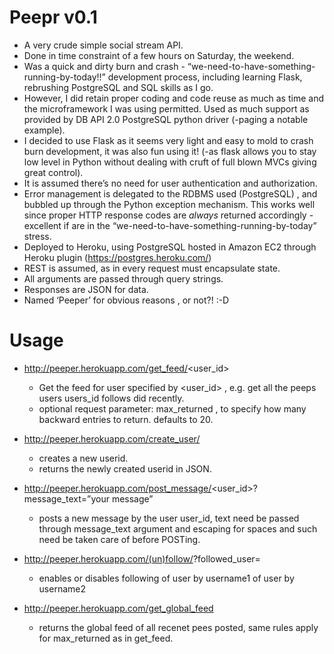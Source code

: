 ﻿Peepr v0.1
==========

* A very crude simple social stream API.
* Done in time constraint of a few hours on Saturday, the weekend.
* Was a quick and dirty burn and crash - “we-need-to-have-something-running-by-today!!” development process, including learning Flask, rebrushing PostgreSQL and SQL skills as I go.
* However, I did retain proper coding and code reuse as much as time and the microframework I was using permitted. Used as much support as provided by DB API 2.0 PostgreSQL python driver (-paging a notable example).
* I decided to use Flask as it seems very light and easy to mold to crash burn development, it was also fun using it! (-as flask allows you to stay low level in Python without dealing with cruft of full blown MVCs giving great control).
* It is assumed there’s no need for user authentication and authorization.
* Error management is delegated to the RDBMS used (PostgreSQL) , and bubbled up through the Python exception mechanism. This works well since proper HTTP response codes are *always* returned accordingly - excellent if are in the “we-need-to-have-something-running-by-today” stress.
* Deployed to Heroku, using PostgreSQL hosted in Amazon EC2 through Heroku plugin (https://postgres.heroku.com/)
* REST is assumed, as in every request must encapsulate state.
* All arguments are passed through query strings.
* Responses are JSON for data.
* Named ‘Peeper’ for obvious reasons , or not?! :-D


Usage
=====

* http://peeper.herokuapp.com/get_feed/<user_id>
    - Get the feed for user specified by <user_id> , e.g. get all the peeps users users_id follows did recently.
    - optional request parameter: max_returned , to specify how many backward entries to return. defaults to 20.

* http://peeper.herokuapp.com/create_user/<username>
    - creates a new userid.
    - returns the newly created userid in JSON.


* http://peeper.herokuapp.com/post_message/<user_id>?message_text=”your message”
    * posts a new message by the user user_id, text need be passed through message_text argument and escaping for spaces and such need be taken care of before POSTing.

*  http://peeper.herokuapp.com/(un)follow/<username1>?followed_user=<username2>
    - enables or disables following of user by username1 of user by username2

* http://peeper.herokuapp.com/get_global_feed 
    - returns the global feed of all recenet pees posted, same rules apply for max_returned as in get_feed.
